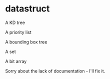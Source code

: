 # datastruct

A KD tree

A priority list

A bounding box tree

A set

A bit array

Sorry about the lack of documentation - I'll fix it.
